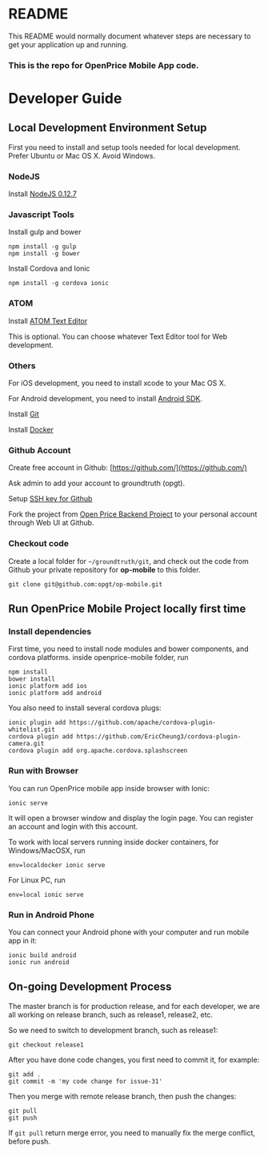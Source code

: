 # README #

This README would normally document whatever steps are necessary to get your application up and running.

### This is the repo for OpenPrice Mobile App code. ###

Developer Guide
================

## Local Development Environment Setup ##
First you need to install and setup tools needed for local development. Prefer Ubuntu or Mac OS X. Avoid Windows.

### NodeJS ###

Install [NodeJS 0.12.7](https://nodejs.org/)

### Javascript Tools ###

Install gulp and bower
~~~
npm install -g gulp
npm install -g bower
~~~

Install Cordova and Ionic
~~~
npm install -g cordova ionic
~~~

### ATOM ###
Install [ATOM Text Editor](https://atom.io/)

This is optional. You can choose whatever Text Editor tool for Web development.

### Others ###

For iOS development, you need to install xcode to your Mac OS X.

For Android development, you need to install [Android SDK](https://developer.android.com/sdk/installing/index.html).

Install [Git](https://git-scm.com/book/en/v2/Getting-Started-Installing-Git)

Install [Docker](https://docs.docker.com/installation/)

### Github Account
Create free account in Github:
[https://github.com/](https://github.com/)

Ask admin to add your account to groundtruth (opgt).

Setup [SSH key for Github](https://help.github.com/articles/generating-ssh-keys/)

Fork the project from [Open Price Backend Project](https://github.com/opgt/op-backend)
to your personal account through Web UI at Github.

### Checkout code
Create a local folder for `~/groundtruth/git`, and check out the code from Github your private repository for **op-mobile** to this folder. 
```
git clone git@github.com:opgt/op-mobile.git
```
## Run OpenPrice Mobile Project locally first time ##

### Install dependencies ###

First time, you need to install node modules and bower components, and cordova platforms. inside openprice-mobile folder, run
```
npm install
bower install
ionic platform add ios
ionic platform add android
```

You also need to install several cordova plugs:
```
ionic plugin add https://github.com/apache/cordova-plugin-whitelist.git
cordova plugin add https://github.com/EricCheung3/cordova-plugin-camera.git
cordova plugin add org.apache.cordova.splashscreen
```

### Run with Browser ###
You can run OpenPrice mobile app inside browser with Ionic:
```
ionic serve
```
It will open a browser window and display the login page. You can register an account and login with this account.

To work with local servers running inside docker containers, for Windows/MacOSX, run
```
env=localdocker ionic serve
```

For Linux PC, run
```
env=local ionic serve
```

### Run in Android Phone ###
You can connect your Android phone with your computer and run mobile app in it:
```
ionic build android
ionic run android
```

## On-going Development Process ##
The master branch is for production release, and for each developer, we are all working on 
release branch, such as release1, release2, etc.


So we need to switch to development branch, such as release1:

```
git checkout release1
```

After you have done code changes, you first need to commit it, for example:
```
git add .
git commit -m 'my code change for issue-31'
```

Then you merge with remote release branch, then push the changes:

```
git pull
git push
```

If `git pull` return merge error, you need to manually fix the merge conflict, before push.


